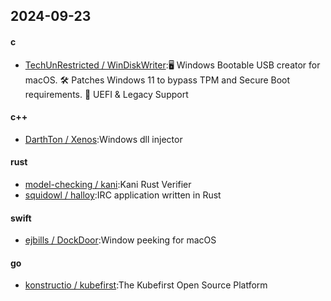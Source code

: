 ## 2024-09-23
#### c
* [TechUnRestricted / WinDiskWriter](https://github.com/TechUnRestricted/WinDiskWriter):🖥 Windows Bootable USB creator for macOS. 🛠 Patches Windows 11 to bypass TPM and Secure Boot requirements. 👾 UEFI & Legacy Support
#### c++
* [DarthTon / Xenos](https://github.com/DarthTon/Xenos):Windows dll injector
#### rust
* [model-checking / kani](https://github.com/model-checking/kani):Kani Rust Verifier
* [squidowl / halloy](https://github.com/squidowl/halloy):IRC application written in Rust
#### swift
* [ejbills / DockDoor](https://github.com/ejbills/DockDoor):Window peeking for macOS
#### go
* [konstructio / kubefirst](https://github.com/konstructio/kubefirst):The Kubefirst Open Source Platform

